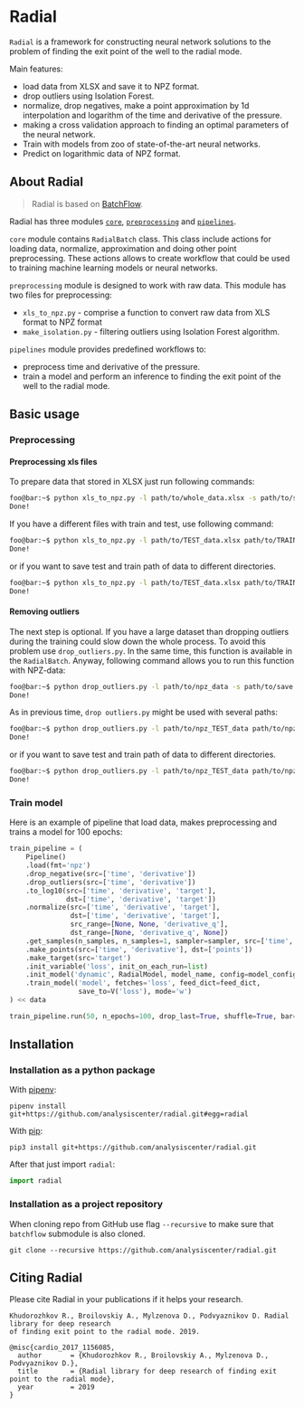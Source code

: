 # Radial

`Radial` is a framework for constructing neural network solutions to the problem of finding the exit point of the well to the radial mode.

Main features:

* load data from XLSX and save it to NPZ format.
* drop outliers using Isolation Forest.
* normalize, drop negatives, make a point approximation by 1d interpolation and logarithm of the time and derivative of the pressure.
* making a cross validation approach to finding an optimal parameters of the neural network.
* Train with models from zoo of state-of-the-art neural networks.
* Predict on logarithmic data of NPZ format.

## About Radial

> Radial is based on [BatchFlow](https://github.com/analysiscenter/batchflow).

Radial has three modules [``core``](https://github.com/analysiscenter/radial/tree/master/radial/core), [``preprocessing``](https://github.com/analysiscenter/radial/tree/master/radial/preprocessing) and [``pipelines``](https://github.com/analysiscenter/radial/tree/master/radial/pipelines).

``core`` module contains ``RadialBatch`` class. This class include actions for loading data, normalize, approximation and doing other point preprocessing. These actions allows to create workflow that could be used to training machine learning models or neural networks.

``preprocessing`` module is designed to work with raw data. This module has two files for preprocessing:
* ``xls_to_npz.py`` - comprise a function to convert raw data from XLS format to NPZ format
* ``make_isolation.py`` - filtering outliers using Isolation Forest algorithm.

``pipelines`` module provides predefined workflows to:
* preprocess time and derivative of the pressure.
* train a model and perform an inference to finding the exit point of the well to the radial mode.

## Basic usage

### Preprocessing

#### Preprocessing xls files

To prepare data that stored in XLSX just run following commands:
```bash
foo@bar:~$ python xls_to_npz.py -l path/to/whole_data.xlsx -s path/to/save
Done!
```

If you have a different files with train and test, use following command:
```bash
foo@bar:~$ python xls_to_npz.py -l path/to/TEST_data.xlsx path/to/TRAIN_data.xlsx  -s path/to/save
Done!
```

or if you want to save test and train path of data to different directories.

```bash
foo@bar:~$ python xls_to_npz.py -l path/to/TEST_data.xlsx path/to/TRAIN_data.xlsx  -s path/to/TEST_save path/to/TRAIN_save
Done!
```

#### Removing outliers

The next step is optional. If you have a large dataset than dropping outliers during the training could slow down the whole process. To avoid this problem use `drop_outliers.py`. In the same time, this function is available in the ``RadialBatch``.
Anyway, following command allows you to run this function with NPZ-data:
```bash
foo@bar:~$ python drop_outliers.py -l path/to/npz_data -s path/to/save
Done!
```

As in previous time, `drop outliers.py` might be used with several paths:
```bash
foo@bar:~$ python drop_outliers.py -l path/to/npz_TEST_data path/to/npz_TEST_data -s path/to/save
Done!
```

or if you want to save test and train path of data to different directories.

```bash
foo@bar:~$ python drop_outliers.py -l path/to/npz_TEST_data path/to/npz_TRAIN_data -s path/to/TEST_save path/to/TRAIN_save
Done!
```

### Train model

Here is an example of pipeline that load data, makes preprocessing and trains a model for 100 epochs:
```python
train_pipeline = (
    Pipeline()
    .load(fmt='npz')
    .drop_negative(src=['time', 'derivative'])
    .drop_outliers(src=['time', 'derivative'])
    .to_log10(src=['time', 'derivative', 'target'],
              dst=['time', 'derivative', 'target'])
    .normalize(src=['time', 'derivative', 'target'],
               dst=['time', 'derivative', 'target'],
               src_range=[None, None, 'derivative_q'],
               dst_range=[None, 'derivative_q', None])
    .get_samples(n_samples, n_samples=1, sampler=sampler, src=['time', 'derivative'])
    .make_points(src=['time', 'derivative'], dst=['points'])
    .make_target(src='target')
    .init_variable('loss', init_on_each_run=list)
    .init_model('dynamic', RadialModel, model_name, config=model_config)
    .train_model('model', fetches='loss', feed_dict=feed_dict,
                 save_to=V('loss'), mode='w')
) << data

train_pipeline.run(50, n_epochs=100, drop_last=True, shuffle=True, bar=True)
```

## Installation

### Installation as a python package

With [pipenv](https://docs.pipenv.org/):

    pipenv install git+https://github.com/analysiscenter/radial.git#egg=radial

With [pip](https://pip.pypa.io/en/stable/):

    pip3 install git+https://github.com/analysiscenter/radial.git

After that just import `radial`:
```python
import radial
```

### Installation as a project repository

When cloning repo from GitHub use flag ``--recursive`` to make sure that ``batchflow`` submodule is also cloned.

    git clone --recursive https://github.com/analysiscenter/radial.git


## Citing Radial

Please cite Radial in your publications if it helps your research.


    Khudorozhkov R., Broilovskiy A., Mylzenova D., Podvyaznikov D. Radial library for deep research
    of finding exit point to the radial mode. 2019.

```
@misc{cardio_2017_1156085,
  author       = {Khudorozhkov R., Broilovskiy A., Mylzenova D., Podvyaznikov D.},
  title        = {Radial library for deep research of finding exit point to the radial mode},
  year         = 2019
}
```
